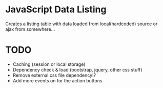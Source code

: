 # JavaScript Data Listing
Creates a listing table with data loaded from local(hardcoded) source or ajax from somewhere...

# TODO
- Caching (session or local storage)
- Dependency check & load (bootstrap, jquery, other css stuff)
- Remove external css file dependency!?
- Add more events on for the action buttons
